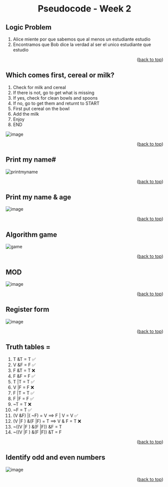 <h1 align="center">Pseudocode - Week 2</h1>
<a name="readme-top"></a>


## Logic Problem 
 
 1. Alice miente por que sabemos que al menos un estudiante estudio
 2. Encontramos que Bob dice la verdad al ser el unico estudiante que estudio

<p align="right">(<a href="#readme-top">back to top</a>)</p>


## Which comes first, cereal or milk?

1. Check for milk and cereal 
2. If there is not, go to get what is missing 
3. If yes, check for clean bowls and spoons
4. If no, go to get them and returnt to START 
5. First put cereal on the bowl 
6. Add the milk 
7. Enjoy 
8. END


![image](https://user-images.githubusercontent.com/97712003/208004032-1d189aa2-930e-4a76-9176-0979c97f3ba3.png)

<p align="right">(<a href="#readme-top">back to top</a>)</p>


## Print my name#
 
![printmyname](https://user-images.githubusercontent.com/97712003/208007261-b95e8a2a-1b93-4c80-b7a3-98ef3e78c56d.png)

<p align="right">(<a href="#readme-top">back to top</a>)</p>


## Print my name & age

![image](https://user-images.githubusercontent.com/97712003/208007429-28046372-6a28-4024-b6e3-05be3c0f7c50.png)

<p align="right">(<a href="#readme-top">back to top</a>)</p>


## Algorithm game

![game](https://user-images.githubusercontent.com/97712003/208007519-2f5ac57b-eb84-42b4-8ec9-49acd7e2cb3c.png)

<p align="right">(<a href="#readme-top">back to top</a>)</p>


## MOD

![image](https://user-images.githubusercontent.com/97712003/208030549-1419bbfd-c2ac-4a32-bf18-951ea3dacd97.png)

<p align="right">(<a href="#readme-top">back to top</a>)</p>


## Register form

![image](https://user-images.githubusercontent.com/97712003/208019560-2dbbf227-79bd-4a94-8ed9-557257184616.png)


<p align="right">(<a href="#readme-top">back to top</a>)</p>


## Truth tables =
1. T &T = T ✅
2. V &F = F ✅
3. F &T = T ❌
4. F &F = F ✅
5. T |T = T ✅
6. V |F = F ❌
7. F |T = T ✅
8. F |F = F ✅
9. ~T = T ❌
10. ~F = T ✅
11. (V &F) |( ~F) = V ==> F | V = V ✅
12. (V |F ) &(F |F) = T ==> V & F = T ❌
13. ~((V |F ) &(F |F)) &F = T
14. ~((V |F ) &(F |F)) &T = F



<p align="right">(<a href="#readme-top">back to top</a>)</p>

## Identify odd and even numbers

![image](https://user-images.githubusercontent.com/97712003/208032102-d8ec9b7c-3d9c-48c2-b142-2e9a71074beb.png)

<p align="right">(<a href="#readme-top">back to top</a>)</p>

